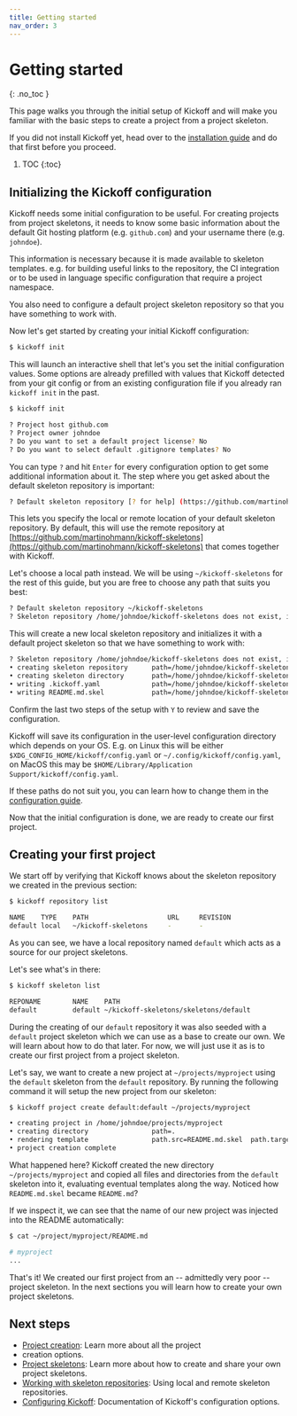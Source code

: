```yaml
---
title: Getting started
nav_order: 3
---
```


# Getting started
{: .no_toc }

This page walks you through the initial setup of Kickoff and will make you
familiar with the basic steps to create a project from a project skeleton.

If you did not install Kickoff yet, head over to the [installation
guide](installation) and do that first before you proceed.

1. TOC
{:toc}

## Initializing the Kickoff configuration

Kickoff needs some initial configuration to be useful. For creating projects
from project skeletons, it needs to know some basic information about the
default Git hosting platform (e.g. `github.com`) and your username there (e.g.
`johndoe`).

This information is necessary because it is made available to
skeleton templates. e.g. for building useful links to the repository, the CI
integration or to be used in language specific configuration that require a
project namespace.

You also need to configure a default project skeleton repository so that you
have something to work with.

Now let's get started by creating your initial Kickoff configuration:

```bash
$ kickoff init
```

This will launch an interactive shell that let's you set the initial
configuration values. Some options are already prefilled with values that
Kickoff detected from your git config or from an existing configuration file if
you already ran `kickoff init` in the past.

```bash
$ kickoff init

? Project host github.com
? Project owner johndoe
? Do you want to set a default project license? No
? Do you want to select default .gitignore templates? No
```

You can type `?` and hit `Enter` for every configuration option to get some
additional information about it. The step where you get asked about the default skeleton repository is important:

```bash
? Default skeleton repository [? for help] (https://github.com/martinohmann/kickoff-skeletons)
```

This lets you specify the local or remote location of your default skeleton
repository. By default, this will use the remote repository at
[https://github.com/martinohmann/kickoff-skeletons](https://github.com/martinohmann/kickoff-skeletons)
that comes together with Kickoff.

Let's choose a local path instead. We will be using `~/kickoff-skeletons` for
the rest of this guide, but you are free to choose any path that suits you
best:

```bash
? Default skeleton repository ~/kickoff-skeletons
? Skeleton repository /home/johndoe/kickoff-skeletons does not exist, initialize it? [? for help] (Y/n)
```

This will create a new local skeleton repository and initializes it with a
default project skeleton so that we have something to work with:

```bash
? Skeleton repository /home/johndoe/kickoff-skeletons does not exist, initialize it? Yes
• creating skeleton repository      path=/home/johndoe/kickoff-skeletons
• creating skeleton directory       path=/home/johndoe/kickoff-skeletons/skeletons/default
• writing .kickoff.yaml             path=/home/johndoe/kickoff-skeletons/skeletons/default/.kickoff.yaml
• writing README.md.skel            path=/home/johndoe/kickoff-skeletons/skeletons/default/README.md.skel
```

Confirm the last two steps of the setup with `Y` to review and save the
configuration.

Kickoff will save its configuration in the user-level configuration directory
which depends on your OS. E.g. on Linux this will be either
`$XDG_CONFIG_HOME/kickoff/config.yaml` or `~/.config/kickoff/config.yaml`, on
MacOS this may be `$HOME/Library/Application Support/kickoff/config.yaml`.

If these paths do not suit you, you can learn how to change them in the
[configuration guide](configuration).

Now that the initial configuration is done, we are ready to create our first project.

## Creating your first project

We start off by verifying that Kickoff knows about the skeleton repository we
created in the previous section:

```bash
$ kickoff repository list

NAME    TYPE    PATH                    URL     REVISION
default local   ~/kickoff-skeletons     -       -
```

As you can see, we have a local repository named `default` which acts as a
source for our project skeletons.

Let's see what's in there:

```bash
$ kickoff skeleton list

REPONAME        NAME    PATH
default         default ~/kickoff-skeletons/skeletons/default
```

During the creating of our `default` repository it was also seeded with a
`default` project skeleton which we can use as a base to create our own. We
will learn about how to do that later. For now, we will just use it as is to
create our first project from a project skeleton.

Let's say, we want to create a new project at `~/projects/myproject` using the
`default` skeleton from the `default` repository. By running the following
command it will setup the new project from our skeleton:

```bash
$ kickoff project create default:default ~/projects/myproject

• creating project in /home/johndoe/projects/myproject
• creating directory                path=.
• rendering template                path.src=README.md.skel  path.target=README.md
• project creation complete
```

What happened here? Kickoff created the new directory `~/projects/myproject`
and copied all files and directories from the `default` skeleton into it,
evaluating eventual templates along the way. Noticed how `README.md.skel`
became `README.md`?

If we inspect it, we can see that the name of our new project was injected into
the README automatically:

```bash
$ cat ~/project/myproject/README.md

# myproject
...
```

That's it! We created our first project from an -- admittedly very poor --
project skeleton. In the next sections you will learn how to create your own
project skeletons.

## Next steps

* [Project creation](project-creation): Learn more about all the project
* creation options.
* [Project skeletons](skeletons): Learn more about how to create and share your
  own project skeletons.
* [Working with skeleton repositories](repositories): Using local and remote
  skeleton repositories.
* [Configuring Kickoff](configuration): Documentation of Kickoff's
  configuration options.
